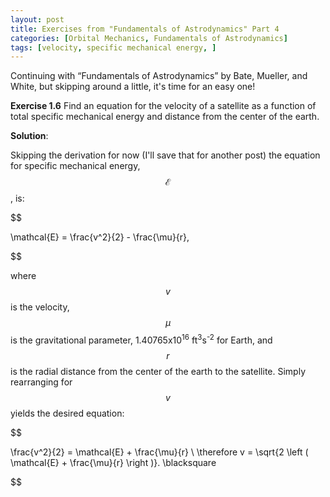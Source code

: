 ```yaml
---
layout: post
title: Exercises from "Fundamentals of Astrodynamics" Part 4
categories: [Orbital Mechanics, Fundamentals of Astrodynamics]
tags: [velocity, specific mechanical energy, ]
---
```


Continuing with “Fundamentals of Astrodynamics” by Bate, Mueller, and White,
but skipping around a little, it's time for an easy one!

**Exercise 1.6** Find an equation for the velocity of a satellite as a function
of total specific mechanical energy and distance from the center of the earth.

**Solution**:

Skipping the derivation for now (I'll save that for another post) the equation
for specific mechanical energy, $$\mathcal{E}$$, is:

$$

\mathcal{E} = \frac{v^2}{2} - \frac{\mu}{r},

$$

where $$v$$ is the velocity, $$\mu$$ is the gravitational parameter,
1.40765x10<sup>16</sup> ft<sup>3</sup>s<sup>-2</sup> for Earth, and $$r$$ is the
radial distance from the center of the earth to the satellite.  Simply
rearranging for $$v$$ yields the desired equation:

$$

\frac{v^2}{2} = \mathcal{E} + \frac{\mu}{r} \\
\therefore v = \sqrt{2 \left ( \mathcal{E} + \frac{\mu}{r} \right )}.
\blacksquare

$$
